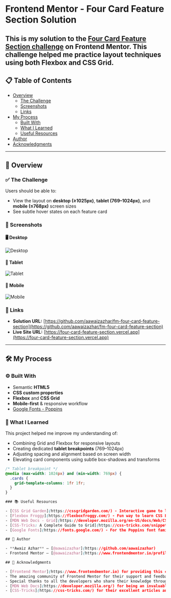# Frontend Mentor - Four Card Feature Section Solution

This is my solution to the [Four Card Feature Section challenge](https://www.frontendmentor.io/challenges/four-card-feature-section-weK1eFYK) on Frontend Mentor. This challenge helped me practice layout techniques using both Flexbox and CSS Grid.
---

## 📋 Table of Contents

- [Overview](#overview)
  - [The Challenge](#the-challenge)
  - [Screenshots](#screenshots)
  - [Links](#links)
- [My Process](#my-process)
  - [Built With](#built-with)
  - [What I Learned](#what-i-learned)
  - [Useful Resources](#useful-resources)
- [Author](#author)
- [Acknowledgments](#acknowledgments)

---

## 📌 Overview

### ✅ The Challenge

Users should be able to:

- View the layout on **desktop (≥1025px)**, **tablet (769–1024px)**, and **mobile (≤768px)** screen sizes
- See subtle hover states on each feature card

### 📸 Screenshots

#### 🖥️ Desktop
![Desktop](./screenshots/desktop-screenshot.jpg)

#### 📱 Tablet
![Tablet](./screenshots/tablet-screenshot.png)

#### 📱 Mobile
![Mobile](./screenshots/mobile-screenshot.jpg)


### 🔗 Links

- **Solution URL:** [https://github.com/aawaizazhar/fm-four-card-feature-section](https://github.com/aawaizazhar/fm-four-card-feature-section)
- **Live Site URL:** [https://four-card-feature-section.vercel.app](https://four-card-feature-section.vercel.app)

---

## 🛠️ My Process

### ⚙️ Built With

- Semantic **HTML5**
- **CSS custom properties**
- **Flexbox** and **CSS Grid**
- **Mobile-first** & responsive workflow
- [Google Fonts - Poppins](https://fonts.google.com/specimen/Poppins)

### 🧠 What I Learned

This project helped me improve my understanding of:

- Combining Grid and Flexbox for responsive layouts
- Creating dedicated **tablet breakpoints** (769–1024px)
- Adjusting spacing and alignment based on screen width
- Elevating card components using subtle box-shadows and transforms

```css
/* Tablet breakpoint */
@media (max-width: 1024px) and (min-width: 769px) {
  .cards {
    grid-template-columns: 1fr 1fr;
  }
}

### 📚 Useful Resources

- [CSS Grid Garden](https://cssgridgarden.com/) - Interactive game to learn CSS Grid
- [Flexbox Froggy](https://flexboxfroggy.com/) - Fun way to learn CSS Flexbox
- [MDN Web Docs - Grid](https://developer.mozilla.org/en-US/docs/Web/CSS/CSS_Grid_Layout) - Comprehensive guide to CSS Grid
- [CSS-Tricks: A Complete Guide to Grid](https://css-tricks.com/snippets/css/complete-guide-grid/) - Detailed reference for CSS Grid
- [Google Fonts](https://fonts.google.com/) - For the Poppins font family

## 👤 Author

- **Awaiz Azhar** – [@aawaizazhar](https://github.com/aawaizazhar)  
- Frontend Mentor – [@aawaizazhar](https://www.frontendmentor.io/profile/aawaizazhar)

## 🙏 Acknowledgments

- [Frontend Mentor](https://www.frontendmentor.io) for providing this challenge
- The amazing community of Frontend Mentor for their support and feedback
- Special thanks to all the developers who share their knowledge through blogs and tutorials
- [MDN Web Docs](https://developer.mozilla.org/) for being an invaluable resource
- [CSS-Tricks](https://css-tricks.com/) for their excellent articles and guides
